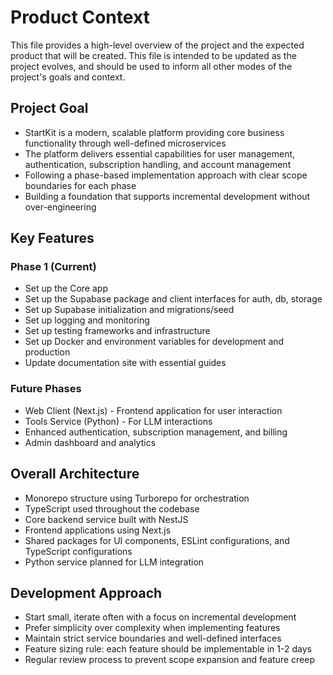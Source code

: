 # Product Context

This file provides a high-level overview of the project and the expected product that will be created.
This file is intended to be updated as the project evolves, and should be used to inform all other modes of the project's goals and context.

## Project Goal

- StartKit is a modern, scalable platform providing core business functionality through well-defined microservices
- The platform delivers essential capabilities for user management, authentication, subscription handling, and account management
- Following a phase-based implementation approach with clear scope boundaries for each phase
- Building a foundation that supports incremental development without over-engineering

## Key Features

### Phase 1 (Current)

- Set up the Core app
- Set up the Supabase package and client interfaces for auth, db, storage
- Set up Supabase initialization and migrations/seed
- Set up logging and monitoring
- Set up testing frameworks and infrastructure
- Set up Docker and environment variables for development and production
- Update documentation site with essential guides

### Future Phases

- Web Client (Next.js) - Frontend application for user interaction
- Tools Service (Python) - For LLM interactions
- Enhanced authentication, subscription management, and billing
- Admin dashboard and analytics

## Overall Architecture

- Monorepo structure using Turborepo for orchestration
- TypeScript used throughout the codebase
- Core backend service built with NestJS
- Frontend applications using Next.js
- Shared packages for UI components, ESLint configurations, and TypeScript configurations
- Python service planned for LLM integration

## Development Approach

- Start small, iterate often with a focus on incremental development
- Prefer simplicity over complexity when implementing features
- Maintain strict service boundaries and well-defined interfaces
- Feature sizing rule: each feature should be implementable in 1-2 days
- Regular review process to prevent scope expansion and feature creep

